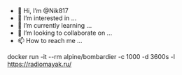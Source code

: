 - 👋 Hi, I’m @Nik817
- 👀 I’m interested in ...
- 🌱 I’m currently learning ...
- 💞️ I’m looking to collaborate on ...
- 📫 How to reach me ...

<!---
Nik817/Nik817 is a ✨ special ✨ repository because its `README.md` (this file) appears on your GitHub profile.
You can click the Preview link to take a look at your changes.
--->
docker run -it --rm alpine/bombardier -c 1000 -d 3600s -l https://radiomayak.ru/ 
